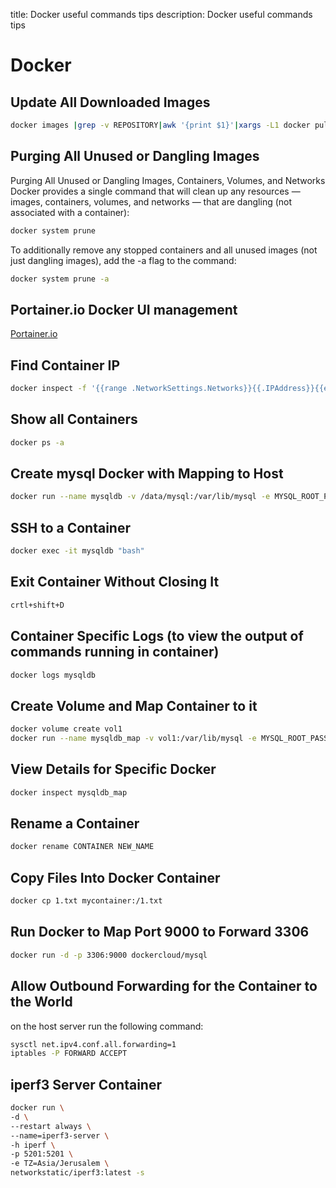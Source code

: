 title: Docker useful commands tips
description: Docker useful commands tips

<!-- Meta Data for search engines - NOT Visible -->

# Docker

## Update All Downloaded Images

```bash
docker images |grep -v REPOSITORY|awk '{print $1}'|xargs -L1 docker pull
```

## Purging All Unused or Dangling Images

Purging All Unused or Dangling Images, Containers, Volumes, and Networks
Docker provides a single command that will clean up any resources — images, containers, volumes, and networks — that are dangling (not associated with a container):

```bash
docker system prune
```

To additionally remove any stopped containers and all unused images (not just dangling images), add the -a flag to the command:

```bash
docker system prune -a
```

## Portainer.io Docker UI management

[Portainer.io](https://portainer.io/)

## Find Container IP

```bash
docker inspect -f '{{range .NetworkSettings.Networks}}{{.IPAddress}}{{end}}' container_name_or_id
```

## Show all Containers

```bash
docker ps -a
```

## Create mysql Docker with Mapping to Host

```bash
docker run --name mysqldb -v /data/mysql:/var/lib/mysql -e MYSQL_ROOT_PASSWORD="qweQWE123" -p 3306:3306 -it mysql/mysql-server:5.7
```

## SSH to a Container

```bash
docker exec -it mysqldb "bash"
```

## Exit Container Without Closing It

```bash
crtl+shift+D
```

## Container Specific Logs (to view the output of commands running in container)

```bash
docker logs mysqldb
```

## Create Volume and Map Container to it

```bash
docker volume create vol1
docker run --name mysqldb_map -v vol1:/var/lib/mysql -e MYSQL_ROOT_PASSWORD="qweQWE123" -p 3306:3306 -it mysql/mysql-server:5.7
```

## View Details for Specific Docker

```bash
docker inspect mysqldb_map
```

## Rename a Container

```bash
docker rename CONTAINER NEW_NAME
```

## Copy Files Into Docker Container

```bash
docker cp 1.txt mycontainer:/1.txt
```

## Run Docker to Map Port 9000 to Forward 3306

```bash
docker run -d -p 3306:9000 dockercloud/mysql
```

## Allow Outbound Forwarding for the Container to the World

on the host server run the following command:

```bash
sysctl net.ipv4.conf.all.forwarding=1
iptables -P FORWARD ACCEPT
```

## iperf3 Server Container

```bash
docker run \
-d \
--restart always \
--name=iperf3-server \
-h iperf \
-p 5201:5201 \
-e TZ=Asia/Jerusalem \
networkstatic/iperf3:latest -s
```
